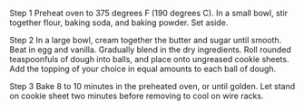 Step 1
Preheat oven to 375 degrees F (190 degrees C). In a small bowl, stir together flour, baking soda, and baking powder. Set aside.

Step 2
In a large bowl, cream together the butter and sugar until smooth. Beat in egg and vanilla. Gradually blend in the dry ingredients. Roll rounded teaspoonfuls of dough into balls, and place onto ungreased cookie sheets. Add the topping of your choice in equal amounts to each ball of dough.

Step 3
Bake 8 to 10 minutes in the preheated oven, or until golden. Let stand on cookie sheet two minutes before removing to cool on wire racks.